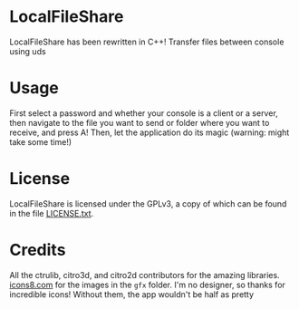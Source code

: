 # LocalFileShare

LocalFileShare has been rewritten in C++!
Transfer files between console using uds

# Usage

First select a password and whether your console is a client or a server, then navigate to the file you want to send or folder where you want to receive, and press A! Then, let the application do its magic (warning: might take some time!)

# License

LocalFileShare is licensed under the GPLv3, a copy of which can be found in the file [LICENSE.txt](https://github.com/LiquidFenrir/LocalFileShare/blob/master/LICENSE.txt).

# Credits

All the ctrulib, citro3d, and citro2d contributors for the amazing libraries.  
[icons8.com](https://icons.com) for the images in the `gfx` folder. I'm no designer, so thanks for incredible icons! Without them, the app wouldn't be half as pretty
